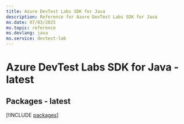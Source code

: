 ```yaml
---
title: Azure DevTest Labs SDK for Java
description: Reference for Azure DevTest Labs SDK for Java
ms.date: 07/03/2025
ms.topic: reference
ms.devlang: java
ms.service: devtest-lab
---
```

# Azure DevTest Labs SDK for Java - latest
## Packages - latest
[!INCLUDE [packages](devtest-labs-index.md)]